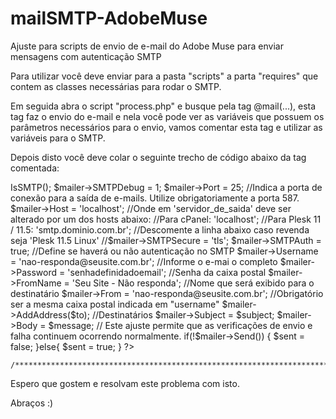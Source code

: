 # mailSMTP-AdobeMuse
Ajuste para scripts de envio de e-mail do Adobe Muse para enviar mensagens com autenticação SMTP

Para utilizar você deve enviar para a pasta "scripts" a parta "requires" que contem as classes necessárias para rodar o SMTP.

Em seguida abra o script "process.php" e busque pela tag @mail(...), esta tag faz o envio do e-mail e nela você pode ver as variáveis que possuem os parâmetros necessários para o envio, vamos comentar esta tag e utilizar as variáveis para o SMTP.

Depois disto você deve colar o seguinte trecho de código abaixo da tag comentada:

  <?php
  // Tag antiga comentada
	// $sent = @mail($to, $subject, $message, $headers);

	/************************************************************************/
  // Início do script

	require_once('requires/class.phpmailer.php');
		 
	$mailer = new PHPMailer();
	$mailer->IsSMTP();
	$mailer->SMTPDebug = 1;
	$mailer->Port = 25; //Indica a porta de conexão para a saída de e-mails. Utilize obrigatoriamente a porta 587.
		 
	$mailer->Host = 'localhost'; //Onde em 'servidor_de_saida' deve ser alterado por um dos hosts abaixo:
	//Para cPanel: 'localhost';
	//Para Plesk 11 / 11.5: 'smtp.dominio.com.br';
		 
	//Descomente a linha abaixo caso revenda seja 'Plesk 11.5 Linux'
	//$mailer->SMTPSecure = 'tls';
		 
	$mailer->SMTPAuth = true; //Define se haverá ou não autenticação no SMTP
	$mailer->Username = 'nao-responda@seusite.com.br'; //Informe o e-mai o completo
	$mailer->Password = 'senhadefinidadoemail'; //Senha da caixa postal
	$mailer->FromName = 'Seu Site - Não responda'; //Nome que será exibido para o destinatário
	$mailer->From = 'nao-responda@seusite.com.br'; //Obrigatório ser a mesma caixa postal indicada em "username"
	$mailer->AddAddress($to); //Destinatários
	$mailer->Subject = $subject;
	$mailer->Body = $message;

  // Este ajuste permite que as verificações de envio e falha continuem ocorrendo normalmente.
	if(!$mailer->Send())
	{
		$sent = false;
	}else{
		$sent = true;
	}
	?>
	/************************************************************************/


Espero que gostem e resolvam este problema com isto.

Abraços :)

